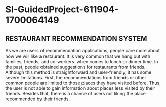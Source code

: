 # SI-GuidedProject-611904-1700064149

## RESTAURANT RECOMMENDATION SYSTEM
As we are users of recommendation applications, people care more about how we will like a restaurant. It is very common that we hang out with families, friends, and co-workers. when comes to lunch or dinner time. In the past, people obtained suggestions for restaurants from friends. Although this method is straightforward and user-friendly, it has some severe limitations. First, the recommendations from friends or other common people are limited to those places they have visited before. Thus, the user is not able to gain information about places less visited by their friends. Besides that, there is a chance of users not liking the place recommended by their friends.
